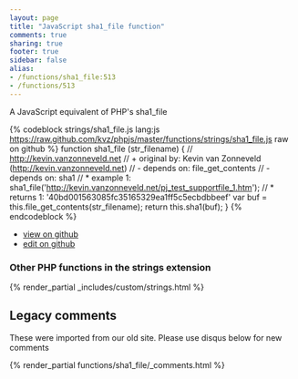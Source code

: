 ```yaml
---
layout: page
title: "JavaScript sha1_file function"
comments: true
sharing: true
footer: true
sidebar: false
alias:
- /functions/sha1_file:513
- /functions/513
---
```

<!-- Generated by Rakefile:build -->
A JavaScript equivalent of PHP's sha1_file

{% codeblock strings/sha1_file.js lang:js https://raw.github.com/kvz/phpjs/master/functions/strings/sha1_file.js raw on github %}
function sha1_file (str_filename) {
    // http://kevin.vanzonneveld.net
    // +   original by: Kevin van Zonneveld (http://kevin.vanzonneveld.net)
    // -    depends on: file_get_contents
    // -    depends on: sha1
    // *     example 1: sha1_file('http://kevin.vanzonneveld.net/pj_test_supportfile_1.htm');
    // *     returns 1: '40bd001563085fc35165329ea1ff5c5ecbdbbeef'
    var buf = this.file_get_contents(str_filename);
    return this.sha1(buf);
}
{% endcodeblock %}

 - [view on github](https://github.com/kvz/phpjs/blob/master/functions/strings/sha1_file.js)
 - [edit on github](https://github.com/kvz/phpjs/edit/master/functions/strings/sha1_file.js)

### Other PHP functions in the strings extension
{% render_partial _includes/custom/strings.html %}
## Legacy comments
These were imported from our old site. Please use disqus below for new comments
<div style="overflow-y: scroll; max-height: 500px;">
{% render_partial functions/sha1_file/_comments.html %}
</div>
